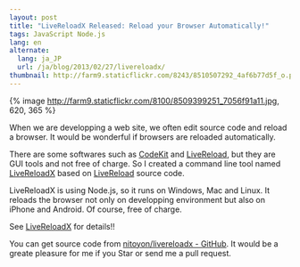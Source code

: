 ```yaml
---
layout: post
title: "LiveReloadX Released: Reload your Browser Automatically!"
tags: JavaScript Node.js
lang: en
alternate:
  lang: ja_JP
  url: /ja/blog/2013/02/27/livereloadx/
thumbnail: http://farm9.staticflickr.com/8243/8510507292_4af6b77d5f_o.png
---
```

{% image http://farm9.staticflickr.com/8100/8509399251_7056f91a11.jpg, 620, 365 %}

When we are developping a web site, we often edit source code and reload a browser. It would be wonderful if browsers are reloaded automatically.

There are some softwares such as [CodeKit](http://incident57.com/codekit/) and [LiveReload](http://livereload.com/), but they are GUI tools and not free of charge. So I created a command line tool named [LiveReloadX](http://nitoyon.github.com/livereloadx/) based on [LiveReload](http://livereload.com/) source code.

LiveReloadX is using Node.js, so it runs on Windows, Mac and Linux. It reloads the browser not only on developping environment but also on iPhone and Android. Of course, free of charge.

See [LiveReloadX](http://nitoyon.github.com/livereloadx/) for details!!

You can get source code from [nitoyon/livereloadx - GitHub](https://github.com/nitoyon/livereloadx). It would be a greate pleasure for me if you Star or send me a pull request.
